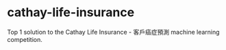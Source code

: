 # cathay-life-insurance
Top 1 solution to the  Cathay Life Insurance - 客戶癌症預測 machine learning competition.
